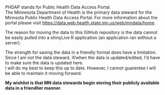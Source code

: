 PHDAP stands for Public Health Data Access Portal.  
The Minnesota Department of Health is the primary data steward for the Minnsota Public Health Data Access Portal. For more information about the portal please visit https://data.web.health.state.mn.us/web/mndata/home.  

The reason for moving the data to this GitHub repository is the data cannot be easily pulled into a shinyLive R application (an application ran without a server).  

The strength for saving the data in a friendly format does have a limitation. Since I am not the data steward, if/when the data is updated/edited, I'd have to make sure the data is updated here.  
I will do my best to keep this up to date. However, I cannot guarentee I will be able to maintain it moving forward.

**My wishlist is that MN data stewards begin storing their publicly available data in a friendlier manner.**
